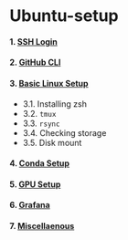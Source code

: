 # Ubuntu-setup

#### 1. [SSH Login](./docs/ssh)
#### 2. [GitHub CLI](./githubdocs//)
#### 3. [Basic Linux Setup](./docs/linux)
- 3.1. Installing zsh
- 3.2. `tmux`
- 3.3. `rsync`
- 3.4. Checking storage
- 3.5. Disk mount
#### 4. [Conda Setup](./docs/conda)
#### 5. [GPU Setup](./docs/gpu)
#### 6. [Grafana](./grafanadocs//)
#### 7. [Miscellaenous](./docs/misc)
